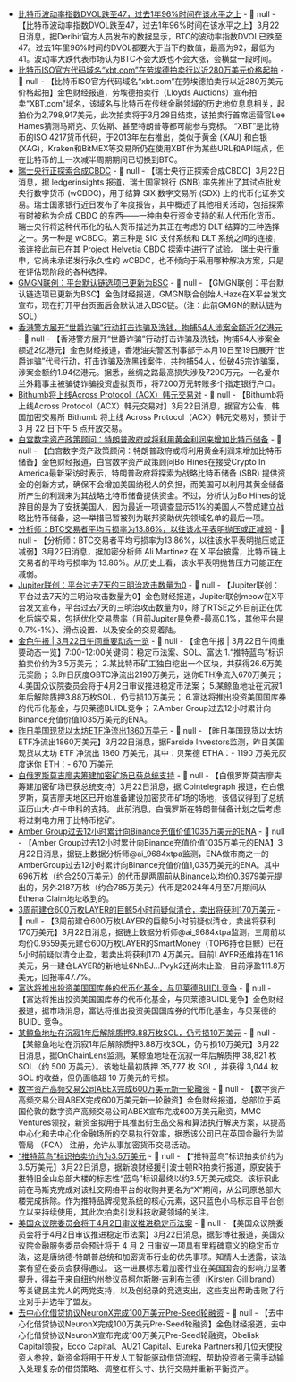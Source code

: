 - [比特币波动率指数DVOL跌至47，过去1年96%时间在该水平之上]() - 📰 null - 【比特币波动率指数DVOL跌至47，过去1年96%时间在该水平之上】3月22日消息，据Deribit官方人员发布的数据显示，BTC的波动率指数DVOL已跌至47。过去1年里96%时间的DVOL都要大于当下的数值，最高为92，最低为41。波动率大跌代表市场认为BTC不会大跌也不会大涨，会横盘一段时间。
- [比特币ISO官方代码域名“xbt.com”在劳埃德拍卖行以近280万美元价格起拍](https://www.lloydsauctions.com/LotDetails.aspx?smode=0&aid=58752&lid=5238346) - 📰 null - 【比特币ISO官方代码域名“xbt.com”在劳埃德拍卖行以近280万美元价格起拍】金色财经报道，劳埃德拍卖行（Lloyds Auctions）宣布拍卖“XBT.com”域名，该域名与比特币在传统金融领域的历史地位息息相关，起拍价为2,798,917美元，此次拍卖将于3月28日结束，该拍卖行首席运营官Lee Hames猜测马斯克、贝佐斯、甚至特朗普等都可能参与竞标。 
“XBT”是比特币的ISO 4217货币代码，于2013年左右推出，类似于黄金 (XAU) 和白银 (XAG)，Kraken和BitMEX等交易所仍在使用XBT作为某些URL和API端点，但在比特币的上一次减半周期期间已切换到BTC。
- [瑞士央行正探索合成CBDC]() - 📰 null - 【瑞士央行正探索合成CBDC】3月22日消息，据 ledgerinsights 报道，瑞士国家银行 (SNB) 率先推出了其试点批发央行数字货币 (wCBDC)，用于结算 SIX 数字交易所 (SDX) 上的代币化证券交易。瑞士国家银行近日发布了年度报告，其中概述了其他相关活动，包括探索有时被称为合成 CBDC 的东西——一种由央行资金支持的私人代币化货币。 
瑞士央行将这种代币化的私人货币描述为其正在考虑的 DLT 结算的三种选择之一。另一种是 wCBDC。第三种是 SIC 支付系统和 DLT 系统之间的连接，该连接此前已在其 Project Helvetia CBDC 探索中进行了试验。 
瑞士央行重申，它尚未承诺发行永久性的 wCBDC，也不倾向于采用哪种解决方案，只是在评估现阶段的各种选择。
- [GMGN联创：平台默认链选项已更新为BSC](https://x.com/haze0x/status/1903312250062114907) - 📰 null - 【GMGN联创：平台默认链选项已更新为BSC】金色财经报道，GMGN联合创始人Haze在X平台发文宣布，现在打开平台页面后会默认进入BSC链。（注：此前GMGN的默认链为SOL）
- [香港警方展开“世爵诈骗”行动打击诈骗及洗钱，拘捕54人涉案金额近2亿港元](https://www1.hkej.com/dailynews/views/article/4028763/%E8%AD%A6%E7%A0%B445%E5%AE%97%E8%A9%90%E9%A8%99++%E6%B6%89%E6%AC%BE2%E5%84%84%E6%8B%9854%E4%BA%BA) - 📰 null - 【香港警方展开“世爵诈骗”行动打击诈骗及洗钱，拘捕54人涉案金额近2亿港元】金色财经报道，香港油尖警区刑事部于本月10日至19日展开“世爵诈骗”代号行动，打击诈骗及洗黑钱案件，共拘捕54人，侦破45宗诈骗案，涉案金额约1.94亿港元。据悉，丝绸之路最高损失涉及7200万元，一名爱尔兰外籍事主被骗徒诈骗投资虚拟货币，将7200万元转账多个指定银行户口。
- [Bithumb将上线Across Protocol（ACX）韩元交易对]() - 📰 null - 【Bithumb将上线Across Protocol（ACX）韩元交易对】3月22日消息，据官方公告，韩国加密交易所 Bithumb 将上线 Across Protocol（ACX）韩元交易对，预计于 3 月 22 日下午 5 点开放交易。
- [白宫数字资产政策顾问：特朗普政府或将利用黄金利润来增加比特币储备](https://x.com/EleanorTerrett/status/1903086384824389902) - 📰 null - 【白宫数字资产政策顾问：特朗普政府或将利用黄金利润来增加比特币储备】金色财经报道，白宫数字资产政策顾问Bo Hines在接受Crypto In America最新采访时表示，特朗普政府将探索为战略比特币储备 (SBR) 提供资金的创新方式，确保不会增加美国纳税人的负担，而美国可以利用其黄金储备所产生的利润来为其战略比特币储备提供资金。不过，分析认为Bo Hines的说辞目的是为了安抚美国人，因为最近一项调查显示51%的美国人不赞成建立战略比特币储备，这一举措已暂被列为联邦资助优先领域名单的最后一项。 
- [分析师：BTC交易者平均亏损率为13.86%，以往该水平表明抛压或正减弱]() - 📰 null - 【分析师：BTC交易者平均亏损率为13.86%，以往该水平表明抛压或正减弱】3月22日消息，据加密分析师 Ali Martinez 在 X 平台披露，比特币链上交易者的平均亏损率为 13.86%。从历史上看，该水平表明抛售压力可能正在减弱。
- [Jupiter联创：平台过去7天的三明治攻击数量为0](https://x.com/weremeow/status/1903278656711168246) - 📰 null - 【Jupiter联创：平台过去7天的三明治攻击数量为0】金色财经报道，Jupiter联创meow在X平台发文宣布，平台过去7天的三明治攻击数量为0，除了RTSE之外目前正在优化后端交易，包括优化交易费率（目前Jupiter是免费-最高0.1%，其他平台是0.7%-1%）、滑点设置、以及安全的交易着陆。
- [金色午报 | 3月22日午间重要动态一览]() - 📰 null - 【金色午报 | 3月22日午间重要动态一览】7:00-12:00关键词：稳定币法案、SOL、富达 
1.“推特蓝鸟”标识拍卖价约为3.5万美元； 
2.某比特币矿工独自挖出一个区块，共获得26.6万美元奖励； 
3.昨日灰度GBTC净流出2190万美元，迷你ETH净流入670万美元； 
4.美国众议院委员会将于4月2日审议推进稳定币法案； 
5.某鲸鱼地址在沉寂1年后解除质押3.88万枚SOL，仍亏损10万美元； 
6.富达将推出投资美国国库券的代币化基金，与贝莱德BUIDL竞争； 
7.Amber Group过去12小时累计向Binance充值价值1035万美元的ENA。
- [昨日美国现货以太坊ETF净流出1860万美元]() - 📰 null - 【昨日美国现货以太坊ETF净流出1860万美元】3月22日消息，据Farside Investors监测，昨日美国现货以太坊 ETF 净流出 1860 万美元，其中：贝莱德 ETHA：- 1190 万美元灰度迷你 ETH：- 670 万美元
- [白俄罗斯莫吉廖夫筹建加密矿场已获总统支持]() - 📰 null - 【白俄罗斯莫吉廖夫筹建加密矿场已获总统支持】3月22日消息，据 Cointelegraph 报道，在白俄罗斯，莫吉廖夫地区已开始准备建设加密货币矿场的场地，该倡议得到了总统亚历山大·卢卡申科的支持。 
此前消息，白俄罗斯在特朗普储备计划之后考虑将过剩电力用于比特币挖矿。
- [Amber Group过去12小时累计向Binance充值价值1035万美元的ENA]() - 📰 null - 【Amber Group过去12小时累计向Binance充值价值1035万美元的ENA】3月22日消息，据链上数据分析师@ai_9684xtpa监测，ENA做市商之一的AmberGroup过去12小时累计向Binance充值价值1,035万美元的ENA。其中696万枚（约合250万美元）的代币是两周前从Binance以均价0.3979美元提出的，另外2187万枚（约合785万美元）代币是2024年4月至7月期间从Ethena Claim地址收到的。
- [3周前建仓600万枚LAYER的巨鲸5小时前疑似清仓，卖出将获利170万美元]() - 📰 null - 【3周前建仓600万枚LAYER的巨鲸5小时前疑似清仓，卖出将获利170万美元】3月22日消息，据链上数据分析师@ai_9684xtpa监测，三周前以均价0.9559美元建仓600万枚LAYER的SmartMoney（TOP6持仓巨鲸）已在5小时前疑似清仓止盈，若卖出将获利170.4万美元。目前LAYER还维持在1.16美元，另一建仓LAYER的新地址6NhBJ...Pvyk2还尚未止盈，目前浮盈111.8万美元，回报率47.7%。
- [富达将推出投资美国国库券的代币化基金，与贝莱德BUIDL竞争]() - 📰 null - 【富达将推出投资美国国库券的代币化基金，与贝莱德BUIDL竞争】金色财经报道，据市场消息，富达将推出投资美国国库券的代币化基金，与贝莱德的 BUIDL 竞争。
- [某鲸鱼地址在沉寂1年后解除质押3.88万枚SOL，仍亏损10万美元]() - 📰 null - 【某鲸鱼地址在沉寂1年后解除质押3.88万枚SOL，仍亏损10万美元】3月22日消息，据OnChainLens监测，某鲸鱼地址在沉寂一年后解质押 38,821 枚 SOL（约 500 万美元）。该地址最初质押 35,777 枚 SOL，并获得 3,044 枚 SOL 的收益，但仍面临超 10 万美元的亏损。
- [数字资产高频交易公司ABEX完成600万美元新一轮融资](https://www.finsmes.com/2025/03/abex-raises-6m-in-funding.html) - 📰 null - 【数字资产高频交易公司ABEX完成600万美元新一轮融资】金色财经报道，总部位于英国伦敦的数字资产高频交易公司ABEX宣布完成600万美元融资，MMC Ventures领投，新资金拟用于其推出衍生品交易和算法执行解决方案，以提高中心化和去中心化金融场所的交易执行效率，据悉该公司已在英国金融行为监管局 （FCA） 注册，允许从事加密货币交易活动。
- [“推特蓝鸟”标识拍卖价约为3.5万美元]() - 📰 null - 【“推特蓝鸟”标识拍卖价约为3.5万美元】3月22日消息，据新浪财经援引波士顿RR拍卖行报道，原安装于推特旧金山总部大楼的标志性“蓝鸟”标识最终以约3.5万美元成交。该标识此前在马斯克完成对该社交网络平台的收购并更名为“X”期间，从公司原总部大楼完成拆除。作为推特品牌视觉系统的核心元素，这只蓝色小鸟标志自平台创立以来持续使用，其此次拍卖引发科技收藏领域的关注。
- [美国众议院委员会将于4月2日审议推进稳定币法案]() - 📰 null - 【美国众议院委员会将于4月2日审议推进稳定币法案】3月22日消息，据彭博社报道，美国众议院金融服务委员会预计将于 4 月 2 日审议一项具有里程碑意义的稳定币立法，这是唐纳德·特朗普总统和加密货币行业的优先事项。知情人士透露，该法案有望在委员会获得通过。 
这一进展标志着加密行业在美国国会的影响力显著提升，得益于来自纽约州参议员柯尔斯滕·吉利布兰德（Kirsten Gillibrand）等关键民主党人的两党支持，以及创纪录的竞选支出，这些支出帮助击败了行业对手并选举了盟友。
- [去中心化借贷协议NeuronX完成100万美元Pre-Seed轮融资](https://www.examinecrypto.com/post/neuronx-decentralized-lending-protocol-on-dfinity-raise-1m-pre-seed) - 📰 null - 【去中心化借贷协议NeuronX完成100万美元Pre-Seed轮融资】金色财经报道，去中心化借贷协议NeuronX宣布完成100万美元Pre-Seed轮融资，Obelisk Capital领投，Ecco Capital、AU21 Capital、Eureka Partners和几位天使投资人参投，新资金将用于开发人工智能驱动借贷流程，帮助投资者无需手动输入处理复杂的借贷策略、调整杠杆头寸、执行交易并重新平衡资产。
